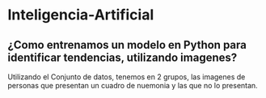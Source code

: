 # Inteligencia-Artificial

## ¿Como entrenamos un modelo en Python para identificar tendencias, utilizando imagenes?

Utilizando el Conjunto de datos, tenemos en 2 grupos, las imagenes de personas que presentan un cuadro de nuemonia y las que no lo presentan.
 

